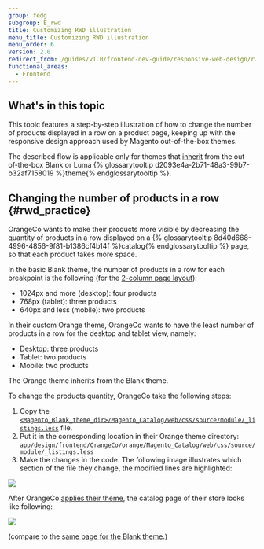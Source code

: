 ```yaml
---
group: fedg
subgroup: E_rwd
title: Customizing RWD illustration
menu_title: Customizing RWD illustration
menu_order: 6
version: 2.0
redirect_from: /guides/v1.0/frontend-dev-guide/responsive-web-design/rwd_practice.html
functional_areas:
  - Frontend
---
```

## What's in this topic

This topic features a step-by-step illustration of how to change the number of products displayed in a row on a product page, keeping up with the responsive design approach used by Magento out-of-the-box themes. 

The described flow is applicable only for themes that <a href="{{ page.baseurl }}/frontend-dev-guide/themes/theme-inherit.html" target="_blank">inherit</a> from the out-of-the-box Blank or Luma {% glossarytooltip d2093e4a-2b71-48a3-99b7-b32af7158019 %}theme{% endglossarytooltip %}.

## Changing the number of products in a row   {#rwd_practice}

OrangeCo wants to make their products more visible by decreasing the quantity of products in a row displayed on a {% glossarytooltip 8d40d668-4996-4856-9f81-b1386cf4b14f %}catalog{% endglossarytooltip %} page, so that each product takes more space.

In the basic Blank theme, the number of products in a row for each breakpoint is the following (for the <a href="{{ page.baseurl }}/frontend-dev-guide/layouts/layout-types.html#layout-types-page" target="_blank">2-column page layout</a>):

<ul>
<li>1024px and more (desktop): four products</li>
<li>768px (tablet): three products</li>
<li>640px and less (mobile): two products</li>
</ul>

In their custom Orange theme, OrangeCo wants to have the least number of products in a row for the desktop and tablet view, namely:
<ul>
<li>Desktop: three products</li>
<li>Tablet: two products</li>
<li>Mobile: two products</li>
</ul>

The Orange theme inherits from the Blank theme.

To change the products quantity, OrangeCo take the following steps:
<ol>
<li>Copy the <a href="{{ site.mage2000url }}app/design/frontend/Magento/blank/Magento_Catalog/web/css/source/module/_listings.less" target="_blank"><code>&lt;Magento_Blank_theme_dir>/Magento_Catalog/web/css/source/module/_listings.less</code></a> file.</li>
<li>Put it in the corresponding location in their Orange theme directory: <code>app/design/frontend/OrangeCo/orange/Magento_Catalog/web/css/source/module/_listings.less </code></li>
<li>Make the changes in the code. The following image illustrates which section of the file they change, the modified lines are highlighted:</li>
</ol>
<p><img src="{{ site.baseurl }}/common/images/rwd_pract1.png"></p>

After OrangeCo <a href="{{ page.baseurl }}/frontend-dev-guide/themes/theme-apply.html" target="_blank">applies their theme</a>, the catalog page of their store looks like following:

<p><img src="{{ site.baseurl }}/common/images/rwd_practice.jpg"></p>

(compare to the <a href="{{ page.baseurl }}/frontend-dev-guide/responsive-web-design/rwd_overview.html#fedg_rwd_blank_ex" target="_blank">same page for the Blank theme</a>.)
